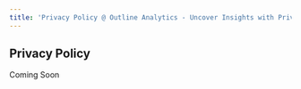 ```yaml
---
title: 'Privacy Policy @ Outline Analytics - Uncover Insights with Privacy-Focused and Cookie-Free Analytics'
---
```


## Privacy Policy

Coming Soon
